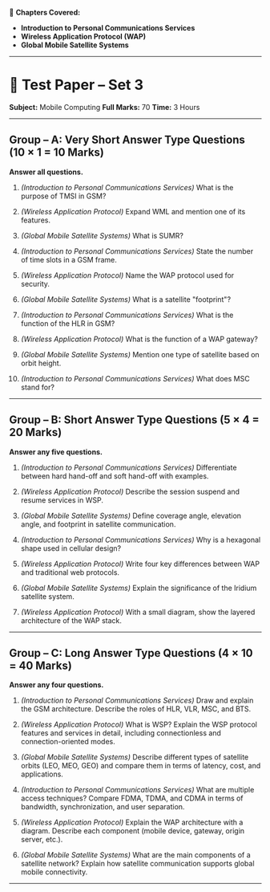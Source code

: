 
📘 **Chapters Covered:**

* **Introduction to Personal Communications Services**
* **Wireless Application Protocol (WAP)**
* **Global Mobile Satellite Systems**

---

# 📘 Test Paper – Set 3

**Subject:** Mobile Computing
**Full Marks:** 70
**Time:** 3 Hours

---

## **Group – A: Very Short Answer Type Questions (10 × 1 = 10 Marks)**

**Answer all questions.**

1. *(Introduction to Personal Communications Services)*
   What is the purpose of TMSI in GSM?

2. *(Wireless Application Protocol)*
   Expand WML and mention one of its features.

3. *(Global Mobile Satellite Systems)*
   What is SUMR?

4. *(Introduction to Personal Communications Services)*
   State the number of time slots in a GSM frame.

5. *(Wireless Application Protocol)*
   Name the WAP protocol used for security.

6. *(Global Mobile Satellite Systems)*
   What is a satellite "footprint"?

7. *(Introduction to Personal Communications Services)*
   What is the function of the HLR in GSM?

8. *(Wireless Application Protocol)*
   What is the function of a WAP gateway?

9. *(Global Mobile Satellite Systems)*
   Mention one type of satellite based on orbit height.

10. *(Introduction to Personal Communications Services)*
    What does MSC stand for?

---

## **Group – B: Short Answer Type Questions (5 × 4 = 20 Marks)**

**Answer any five questions.**

1. *(Introduction to Personal Communications Services)*
   Differentiate between hard hand-off and soft hand-off with examples.

2. *(Wireless Application Protocol)*
   Describe the session suspend and resume services in WSP.

3. *(Global Mobile Satellite Systems)*
   Define coverage angle, elevation angle, and footprint in satellite communication.

4. *(Introduction to Personal Communications Services)*
   Why is a hexagonal shape used in cellular design?

5. *(Wireless Application Protocol)*
   Write four key differences between WAP and traditional web protocols.

6. *(Global Mobile Satellite Systems)*
   Explain the significance of the Iridium satellite system.

7. *(Wireless Application Protocol)*
   With a small diagram, show the layered architecture of the WAP stack.

---

## **Group – C: Long Answer Type Questions (4 × 10 = 40 Marks)**

**Answer any four questions.**

1. *(Introduction to Personal Communications Services)*
   Draw and explain the GSM architecture. Describe the roles of HLR, VLR, MSC, and BTS.

2. *(Wireless Application Protocol)*
   What is WSP? Explain the WSP protocol features and services in detail, including connectionless and connection-oriented modes.

3. *(Global Mobile Satellite Systems)*
   Describe different types of satellite orbits (LEO, MEO, GEO) and compare them in terms of latency, cost, and applications.

4. *(Introduction to Personal Communications Services)*
   What are multiple access techniques? Compare FDMA, TDMA, and CDMA in terms of bandwidth, synchronization, and user separation.

5. *(Wireless Application Protocol)*
   Explain the WAP architecture with a diagram. Describe each component (mobile device, gateway, origin server, etc.).

6. *(Global Mobile Satellite Systems)*
   What are the main components of a satellite network? Explain how satellite communication supports global mobile connectivity.

---

